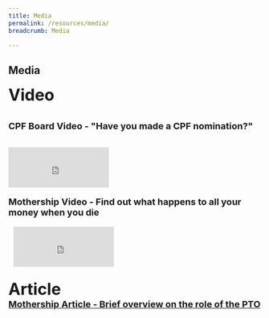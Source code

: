 ```yaml
---
title: Media
permalink: /resources/media/
breadcrumb: Media

---
```

Media
---
<font size="6"><b>Video</b><br>
 
<font size="4"><b>CPF Board Video  - "Have you made a CPF nomination?"</b>
<div class="bp-youtube">
 
<iframe width="200" height="80" src="https://www.youtube.com/embed/cj6w1hjQSGs" title="YouTube video player" frameborder="0" allow="accelerometer; autoplay; clipboard-write; encrypted-media; gyroscope; picture-in-picture" allowfullscreen></iframe><br>
</div> 
 
<font size="4"><b>Mothership Video  - Find out what happens to all your money when you die</b>
<div class="bp-youtube">
  
<iframe width="200" height="80" src="https://www.youtube.com/embed/Me25x26d5mc" title="YouTube video player" frameborder="0" allow="accelerometer; autoplay; clipboard-write; encrypted-media; gyroscope; picture-in-picture" allowfullscreen></iframe>

</div><br>
<font size="6"><b>Article</b><br>
<font size="4"><b><a href = "https://mothership.sg/2021/04/pto-civil-servant-track-nok/" target = "_blank"> Mothership Article - Brief overview on the role of the PTO</a></b>

